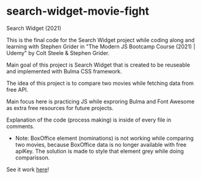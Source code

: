 # search-widget-movie-fight
Search Widget (2021)

This is the final code for the Search Widget project while coding along and learning with Stephen Grider in "The Modern JS Bootcamp Course (2021) | Udemy" by Colt Steele & Stephen Grider.

Main goal of this project is Search Widget that is created to be reuseable and implemented with Bulma CSS framework.

The idea of this project is to compare two movies while fetching data from free API.

Main focus here is practicing JS while exproring Bulma and Font Awesome as extra free resources for future projects.

Explanation of the code (process making) is inside of every file in comments.

- Note: BoxOffice element (nominations) is not working while comparing two movies, because BoxOffice data is no longer available with free apiKey. The solution is made to style that element grey while doing comparisson.

See it work <a href="https://kmarijanovic.github.io/search-widget-movie-fight/index.html">here</a>!
